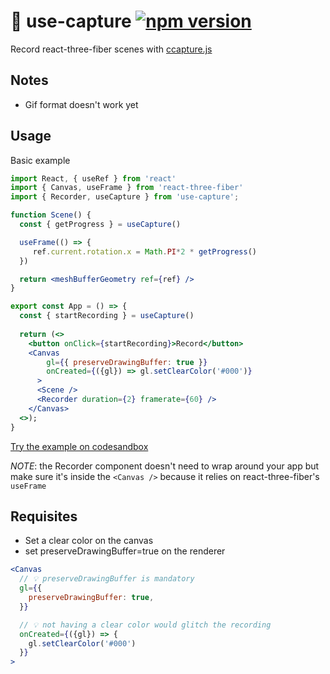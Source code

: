 # 🎥 use-capture [![npm version](https://badge.fury.io/js/use-capture.svg)](https://badge.fury.io/js/use-capture)
Record react-three-fiber scenes with [ccapture.js](https://github.com/spite/ccapture.js)

## Notes

- Gif format doesn't work yet

## Usage

Basic example

```jsx
import React, { useRef } from 'react'
import { Canvas, useFrame } from 'react-three-fiber'
import { Recorder, useCapture } from 'use-capture';

function Scene() {
  const { getProgress } = useCapture()

  useFrame(() => {
     ref.current.rotation.x = Math.PI*2 * getProgress()
  })

  return <meshBufferGeometry ref={ref} />
}

export const App = () => {
  const { startRecording } = useCapture()
  
  return (<>
    <button onClick={startRecording}>Record</button>
    <Canvas
        gl={{ preserveDrawingBuffer: true }}
        onCreated={({gl}) => gl.setClearColor('#000')}
      >
      <Scene />
      <Recorder duration={2} framerate={60} />
    </Canvas>
  <>);
}
```
[Try the example on codesandbox](https://codesandbox.io/s/zgi8e)

*NOTE*: the Recorder component doesn't need to wrap around your app but make sure it's inside the `<Canvas />` because it relies on react-three-fiber's `useFrame`

## Requisites

- Set a clear color on the canvas
- set preserveDrawingBuffer=true on the renderer

```jsx
<Canvas
  // 💡 preserveDrawingBuffer is mandatory
  gl={{
    preserveDrawingBuffer: true,
  }}

  // 💡 not having a clear color would glitch the recording
  onCreated={({gl}) => {
    gl.setClearColor('#000')
  }}
>
```
